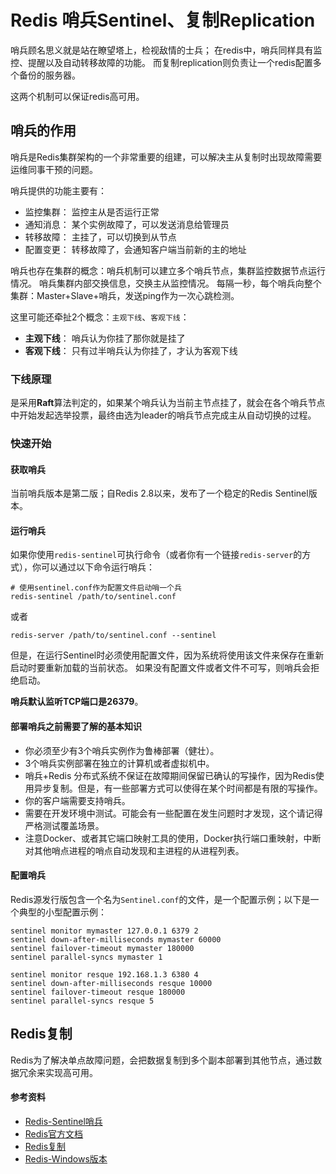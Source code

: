 # Redis 哨兵Sentinel、复制Replication

哨兵顾名思义就是站在瞭望塔上，检视敌情的士兵；
在redis中，哨兵同样具有监控、提醒以及自动转移故障的功能。
而复制replication则负责让一个redis配置多个备份的服务器。

这两个机制可以保证redis高可用。

## 哨兵的作用

哨兵是Redis集群架构的一个非常重要的组建，可以解决主从复制时出现故障需要运维同事干预的问题。


哨兵提供的功能主要有：

- 监控集群： 监控主从是否运行正常
- 通知消息： 某个实例故障了，可以发送消息给管理员
- 转移故障： 主挂了，可以切换到从节点
- 配置变更： 转移故障了，会通知客户端当前新的主的地址



哨兵也存在集群的概念：哨兵机制可以建立多个哨兵节点，集群监控数据节点运行情况。
哨兵集群内部交换信息，交换主从监控情况。
每隔一秒，每个哨兵向整个集群：Master+Slave+哨兵，发送ping作为一次心跳检测。


这里可能还牵扯2个概念：```主观下线```、```客观下线```：
- **主观下线**： 哨兵认为你挂了那你就是挂了
- **客观下线**： 只有过半哨兵认为你挂了，才认为客观下线


### 下线原理

是采用**Raft**算法判定的，如果某个哨兵认为当前主节点挂了，就会在各个哨兵节点中开始发起选举投票，最终由选为leader的哨兵节点完成主从自动切换的过程。


### 快速开始

#### 获取哨兵

当前哨兵版本是第二版；自Redis 2.8以来，发布了一个稳定的Redis Sentinel版本。

#### 运行哨兵

如果你使用```redis-sentinel```可执行命令（或者你有一个链接```redis-server```的方式），你可以通过以下命令运行哨兵：

```
# 使用sentinel.conf作为配置文件启动哨一个兵
redis-sentinel /path/to/sentinel.conf
```

或者 

```
redis-server /path/to/sentinel.conf --sentinel
```

但是，在运行Sentinel时必须使用配置文件，因为系统将使用该文件来保存在重新启动时要重新加载的当前状态。
如果没有配置文件或者文件不可写，则哨兵会拒绝启动。

**哨兵默认监听TCP端口是26379**。

#### 部署哨兵之前需要了解的基本知识

- 你必须至少有3个哨兵实例作为鲁棒部署（健壮）。
- 3个哨兵实例部署在独立的计算机或者虚拟机中。
- 哨兵+Redis 分布式系统不保证在故障期间保留已确认的写操作，因为Redis使用异步复制。但是，有一些部署方式可以使得在某个时间都是有限的写操作。
- 你的客户端需要支持哨兵。
- 需要在开发环境中测试。可能会有一些配置在发生问题时才发现，这个请记得严格测试覆盖场景。
- 注意Docker、或者其它端口映射工具的使用，Docker执行端口重映射，中断对其他哨点进程的哨点自动发现和主进程的从进程列表。

#### 配置哨兵

Redis源发行版包含一个名为```Sentinel.conf```的文件，是一个配置示例；以下是一个典型的小型配置示例：

```
sentinel monitor mymaster 127.0.0.1 6379 2
sentinel down-after-milliseconds mymaster 60000
sentinel failover-timeout mymaster 180000
sentinel parallel-syncs mymaster 1

sentinel monitor resque 192.168.1.3 6380 4
sentinel down-after-milliseconds resque 10000
sentinel failover-timeout resque 180000
sentinel parallel-syncs resque 5
 ```

## Redis复制

Redis为了解决单点故障问题，会把数据复制到多个副本部署到其他节点，通过数据冗余来实现高可用。





#### 参考资料

- [Redis-Sentinel哨兵](https://redis.io/topics/sentinel)
- [Redis官方文档](https://redis.io/documentation)
- [Redis复制](https://redis.io/topics/replication)
- [Redis-Windows版本](https://github.com/microsoftarchive/redis/releases)